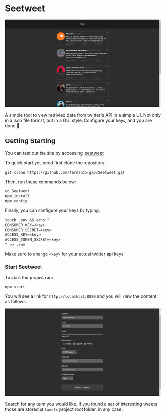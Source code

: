 # Seetweet

<img src="/img/tweets_interface.png">

A simple tool to view retrivied data from twitter's API in a simple UI. Not only in a json file format, but in a GUI style. Configure your keys, and you are done 🚀.

## Getting Starting

You can test out the site by accessing: [seetweet](https://seetweet.herokuapp.com)

To quick start you need first clone the repository:
```shell
git clone https://github.com/fernando-gap/Seetweet.git
```

Then, run these commands below:
```shell
cd Seetweet
npm install
npm config
```

Finally, you can configure your keys by typing:
```shell
touch .env && echo "
CONSUMER_KEY=<key>
CONSUMER_SECRET=<key>
ACCESS_KEY=<key>
ACCESS_TOKEN_SECRET=<key>
" >> .env
```

Make sure to change `<key>` for your actual twitter api keys.

### Start Seetweet
To start the project run:
```shell
npm start
```

You will see a link for `http://localhost:8080` and you will view the content as follows.

<img src="/img/form_interface.png">

Search for any term you would like. If you found a set of interesting tweets those are stored at `tweets` project root folder, in any case.

